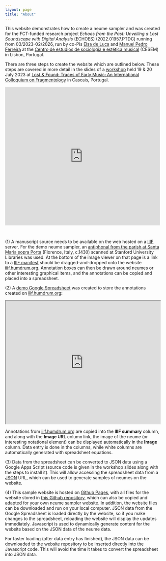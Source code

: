 ```yaml
---
layout: page
title: "About"
---
```


This website demonstrates how to create a neume sampler
and was created for the FCT-funded research project
<i>Echoes from the Past: Unveiling a Lost Soundscape with Digital
Analysis</i> (ECHOES) (2022.01957.PTDC) running from 03/2023-02/2026, run
by co-PIs 
<a target="_blank" href="https://cesem.fcsh.unl.pt/en/pessoa/elsa-de-luca-2/">Elsa de Luca<a/> 
and 
<a target="_blank" href="https://cesem.fcsh.unl.pt/en/pessoa/manuel-pedro-ferreira-en">Manuel Pedro Ferreira<a/> at the
<a target="_blank" href="">Centro de estudios de sociologia e estética musical</a> (CESEM) in Lisbon, Portugal.

There are three steps to create the website which are outlined below.  These steps are covered in
more detail in the slides of a 
<a target="_blank" href="https://bit.ly/iiif-neume-workshop-202307">workshop</a> held 19 & 20 July 2023
at <a target="_blank" href="https://sites.google.com/view/lostandfoundcolloquium/home?authuser=0">Lost &amp; Found: Traces of Early Music: An International Colloquium on Fragmentology</a> in Cascais, Portugal.


<iframe style="width:100%; height:450px; horizontal-align:center;" src="https://docs.google.com/presentation/d/e/2PACX-1vT1ILTNFQVgOiLWOzqfLXuRjnouIy3VQbxVg3s_K7C71YbzzQAGwDo2pEMDfBPSjkpEhQSvX-7K58Ow/embed?start=true&loop=true&delayms=5000" frameborder="0" width="960" height="569" allowfullscreen="true" mozallowfullscreen="true" webkitallowfullscreen="true"></iframe>


<div style="height:30px"></div>


(1) A manuscript source needs to be available on the web hosted on a <a
target="_blank" href="https://iiif.io/">IIIF</a> server.  For the
demo neume sampler, an <a target="_blank"
href="https://searchworks.stanford.edu/view/hj504pg5511">antiphonal from
the parish at Santa Maria sopra Porta</a> (Florence, Italy, c.1430) scanned at Stanford University Libraries was 
used.  At the bottom of the image viewer on that page is a link to a
<a target="_blank" href="https://purl.stanford.edu/hj504pg5511/iiif/manifest">IIIF manifest<a/> should be dragged-and-dropped onto the website
<a target="_blank" href="https://iiif.humdrum.org">iiif.humdrum.org</a>.  Annotation boxes
can then be drawn around neumes or other interesting graphical items, and the 
annotations can be copied and placed into a spreadsheet.

(2) A <a target="_blank"
href="https://bit.ly/neume-spreadsheet-demo-202307">demo Google
Spreadsheet</a> was created to store the annotations created on <a
target="_blank" href="https://iiif.humdrum.org">iiif.humdrum.org</a>:

<iframe style="height:400px; width:100%" src="https://docs.google.com/spreadsheets/d/e/2PACX-1vT8gsudWsbjrSlhQSNKbk-yo4X3_dbIlGtb-Cl_u8sl8SSLjWiOS7iK4cB1wLKOYIfhLK96EYGK8b17/pubhtml?gid=0&amp;single=true&amp;widget=true&amp;headers=false"></iframe>

Annotations from <a target="_blank"
href="https://iiif.humdrum.org">iiif.humdrum.org</a> are copied
into the <b>IIIF summary</b> column, and along with the <b>Image
URL</b> column link, the image of the neume (or interesting notational
element) can be displayed automatically in the <b>Image</b> column.
Data entry is done in the columns, while white columns are automatically
generated with spreadsheet equations.

(3) Data from the spreadsheet can be converted to JSON data using a Google Apps Script (source
code is given in the workshop slides along with the steps to install it).  This will allow accessing
the spreadsheet data from a <a target="_blank" href="https://script.google.com/macros/s/AKfycbz6DgWXf77ZfXe7DcYa7tIvyc3ZPFtBZChkqwyTZmIpu9VaCCbhWRgBjHAxMuHAwQjG/exec">JSON</a> URL, which can be used to
generate samples of neumes on the website.

(4) This sample website is hosted on <a target="_blank"
href="https://pages.github.com"> Github Pages</a>, with all files
for the website stored in <a target="_blank"
href="https://github.com/craigsapp/neume-sampler">this Github
repository</a>, which can also be copied and adapted for your own
neume sampler website.   In addition, the website files can be
downloaded and run on your local computer.  JSON data from the Google Spreadsheet
is loaded directly by the website, so if you make changes to the spreadsheet, reloading
the website will display the updates immediately.  Javascript is used to dynamically
generate content for the website based on the JSON data of the neume data.

For faster loading (after data entry has finished), the JSON data can be downloaded
to the website repository to be inserted directly into the Javascript code.  This will
avoid the time it takes to convert the spreadsheet into JSON data.




